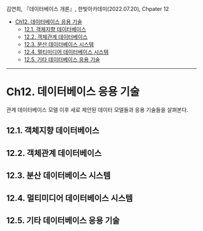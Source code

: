 김연희, 『데이터베이스 개론』, 한빛아카데미(2022.07.20), Chpater 12

- [Ch12. 데이터베이스 응용 기술](#ch12-데이터베이스-응용-기술)
  - [12.1. 객체지향 데이터베이스](#121-객체지향-데이터베이스)
  - [12.2. 객체관계 데이터베이스](#122-객체관계-데이터베이스)
  - [12.3. 분산 데이터베이스 시스템](#123-분산-데이터베이스-시스템)
  - [12.4. 멀티미디어 데이터베이스 시스템](#124-멀티미디어-데이터베이스-시스템)
  - [12.5. 기타 데이터베이스 응용 기술](#125-기타-데이터베이스-응용-기술)

---

# Ch12. 데이터베이스 응용 기술

관계 데이터베이스 모델 이후 새로 제안된 데이터 모델들과 응용 기술들을 살펴본다.

## 12.1. 객체지향 데이터베이스

## 12.2. 객체관계 데이터베이스

## 12.3. 분산 데이터베이스 시스템

## 12.4. 멀티미디어 데이터베이스 시스템

## 12.5. 기타 데이터베이스 응용 기술
